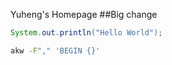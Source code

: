 Yuheng's Homepage
##Big change

```Java
System.out.println("Hello World");
```
```bash
akw -F"," 'BEGIN {}'
```
